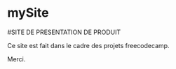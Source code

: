 # mySite
#SITE DE PRESENTATION DE PRODUIT

Ce site est fait dans le cadre des projets freecodecamp.

Merci.

